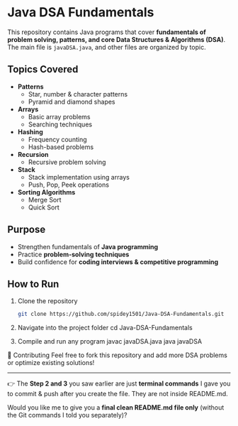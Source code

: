 # Java DSA Fundamentals

This repository contains Java programs that cover **fundamentals of problem solving, patterns, and core Data Structures & Algorithms (DSA)**.  
The main file is `javaDSA.java`, and other files are organized by topic.

## Topics Covered
- **Patterns**
  - Star, number & character patterns
  - Pyramid and diamond shapes
- **Arrays**
  - Basic array problems
  - Searching techniques
- **Hashing**
  - Frequency counting
  - Hash-based problems
- **Recursion**
  - Recursive problem solving
- **Stack**
  - Stack implementation using arrays
  - Push, Pop, Peek operations
- **Sorting Algorithms**
  - Merge Sort
  - Quick Sort

## Purpose
- Strengthen fundamentals of **Java programming**
- Practice **problem-solving techniques**
- Build confidence for **coding interviews & competitive programming**

## How to Run
1. Clone the repository  
   ```bash
   git clone https://github.com/spidey1501/Java-DSA-Fundamentals.git

2.	Navigate into the project folder
    cd Java-DSA-Fundamentals

3.	Compile and run any program
    javac javaDSA.java
    java javaDSA

🤝 Contributing
Feel free to fork this repository and add more DSA problems or optimize existing solutions!

---

👉 The **Step 2 and 3** you saw earlier are just **terminal commands** I gave you to commit & push after you create the file. They are not inside README.md.  

Would you like me to give you a **final clean README.md file only** (without the Git commands I told you separately)?